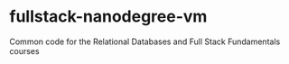 # fullstack-nanodegree-vm

Common code for the Relational Databases and Full Stack Fundamentals courses
